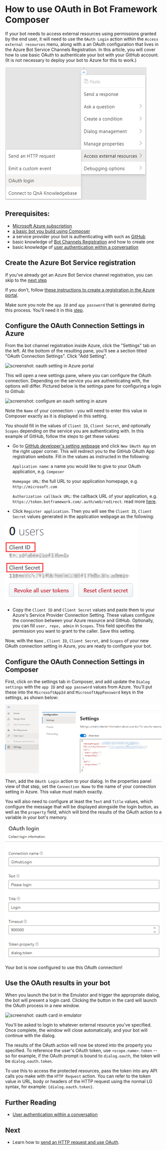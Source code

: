 # How to use OAuth in Bot Framework Composer

If your bot needs to access external resources using permissions granted by the end user, it will need to use the `OAuth Login` action within the `Access external resources` menu, along with a an OAuth configuration that lives in the Azure Bot Service Channels Registration. In this article, you will cover how to use basic OAuth to authenticate your bot with your GitHub account. (It is not necessary to deploy your bot to Azure for this to work.)

![oauth-menu](./media/integration/oauth-menu.png)

## Prerequisites: 
- [Microsoft Azure subscription](https://azure.microsoft.com)
- [a basic bot you build using Composer](tutorial-create-echobot.md)
- a service provider your bot is authenticating with such as [GitHub](https://github.com/)
- basic knowledge of [Bot Channels Registration](https://docs.microsoft.com/en-us/azure/bot-service/bot-service-quickstart-registration?view=azure-bot-service-3.0) and how to create one
- basic knowledge of [user authentication within a conversation](https://docs.microsoft.com/en-us/azure/bot-service/bot-builder-concept-authentication?view=azure-bot-service-4.0)


## Create the Azure Bot Service registration

If you've already got an Azure Bot Service channel registration, you can skip to the [next step](#configure-the-oauth-connection-settings-in-azure)

If you don't, follow [these instructions to create a registration in the Azure portal](https://docs.microsoft.com/en-us/azure/bot-service/bot-service-quickstart-registration?view=azure-bot-service-3.0).

Make sure you note the `app ID` and `app password` that is generated during this process. You'll need it in this [step](#configure-the-oauth-connection-settings-in-composer).

## Configure the OAuth Connection Settings in Azure

From the bot channel registration inside Azure, click the "Settings" tab on the left.  At the bottom of the resulting pane, you'll see a section titled "OAuth Connection Settings".  Click "Add Setting".

![screenshot: oauth setting in Azure portal](Assets/oauth-azure-settings.png)

This will open a new settings pane, where you can configure the OAuth connection.  Depending on the service you are authenticating with, the options will differ. Pictured below is the settings pane for configuring a login to Github:

![screenshot: configure an oauth setting in azure](Assets/oauth-github.png)

Note the `Name` of your connection - you will need to enter this value in Composer exactly as it is displayed in this setting.

You should fill in the values of `Client ID`, `Client Secret`, and optionally `Scopes` depending on the service you are authenticating with. In this example of GitHub, follow the steps to get these values: 

- Go to [GitHub developer's setting webpage](https://github.com/settings/developers) and click `New OAuth App` on the right upper corner. This will redirect you to the GitHub OAuth App registration website. Fill in the values as instructed in the following: 

  `Application name`: a name you would like to give to your OAuth application, e.g. `Composer`
   
   `Homepage URL`: the full URL to your application homepage, e.g. `http://microsoft.com`
   
   `Authorization callback URL`: the callback URL of your application, e.g. `https://token.botframework.com/.auth/web/redirect`. read more [here](https://developer.github.com/apps/building-oauth-apps/authorizing-oauth-apps/). 
 
- Click `Register application`. Then you will see the `Client ID`, `Client Secret` values generated in the application webpage as the following: 

![oauth-app-credentials](./media/integration/oauth-app-credentials.png)

- Copy the `Client ID` and `Client Secret` values and paste them to your Azure's Service Provider Connection Setting. These values configure the connection between your Azure resource and GitHub. Optionally, you can fill `user, repo, admin` in `Scopes`. This field specifies the permission you want to grant to the caller. Save this setting.  

Now, with the  `Name` , `Client ID`, `Client Secret`, and `Scopes` of your new OAuth connection setting in Azure, you are ready to configure your bot.

## Configure the OAuth Connection Settings in Composer

First, click on the settings tab in Composer, and add update the `Dialog settings` with the `app ID` and `app password` values from Azure. You'll put these into the `MicrosoftAppId` and `MicrosoftAppPassword` keys in the settings, as shown below:

![composer-oauth-setting](./media/integration/composer-oauth-setting.png)

Then, add the `OAuth Login` action to your dialog.  In the properties panel view of that step, set the `Connection Name` to the name of your connection setting in Azure. This value must match exactly.

You will also need to configure at least the `Text` and `Title` values, which configure the message that will be displayed alongside the login button, as well as the `property` field, which will bind the results of the OAuth action to a variable in your bot's memory.

![oauth-login-properties](./media/integration/oauth-login-properties.png)

Your bot is now configured to use this OAuth connection!

## Use the OAuth results in your bot

When you launch the bot in the Emulator and trigger the appropriate dialog, the bot will present a login card. Clicking the button in the card will launch the OAuth process in a new window.

![screenshot: oauth card in emulator](Assets/oauth-card.png)

You'll be asked to login to whatever external resource you've specified. Once complete, the window will close automatically, and your bot will continue with the dialog.

The results of the OAuth action will now be stored into the property you specified. To reference the user's OAuth token, use `<scope.name>.token` -- so for example, if the OAuth prompt is bound to `dialog.oauth`, the token will be `dialog.oauth.token`.

To use this to access the protected resources, pass the token into any API calls you make with the `HTTP Request` action. You can refer to the token value in URL, body or headers of the HTTP request using the normal LG syntax, for example: `{dialog.oauth.token}`.


## Further Reading

* [User authentication within a conversation](https://docs.microsoft.com/en-us/azure/bot-service/bot-builder-concept-authentication?view=azure-bot-service-4.0)

## Next

* Learn how to [send an HTTP request and use OAuth](how-to-send-http-request.md). 
